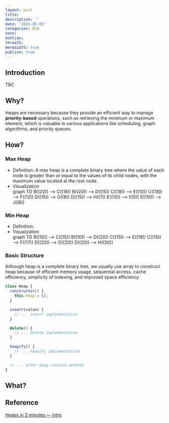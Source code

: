 ```yaml
---
layout: post
title:
description: ''
date: '2023-05-03'
categories: DSA
note:
mathjax:
threeJS:
mermaidJS: true
publish: true
---
```


## Introduction

TBC

## Why?

Heaps are necessary because they provide an efficient way to manage **priority-based** operations, such as retrieving the minimum or maximum element, which is valuable in various applications like scheduling, graph algorithms, and priority queues.

## How?

### Max Heap

* Definition: A max heap is a complete binary tree where the value of each node is greater than or equal to the values of its child nodes, with the maximum value located at the root node.
* Visualization
  <div class="mermaid">
    graph TD
    B((20)) --> C((18))
    B((20)) --> D((15))
    C((18)) --> E((10))
    C((18)) --> F((12))
    D((15)) --> G((8))
    D((15)) --> H((7))
    E((10)) --> I((5))
    E((10)) --> J((6))
  </div>

### Min Heap

* Definition:
* Visualization
  <div class="mermaid">
    graph TD
    B((10)) --> C((15))
    B((10)) --> D((20))
    C((15)) --> E((18))
    C((15)) --> F((17))
    D((20)) --> G((25))
    D((20)) --> H((30))
  </div>

### Basic Structure

Although heap is a complete binary tree, we usually use array to construct heap because of efficient memory usage, sequential access, cache efficiency, simplicity of indexing, and improved space efficiency.

```javascript
class Heap {
  constructor() {
    this.heap = [];
  }

  insert(value) {
    // ... insert implementation
  }

  delete() {
    // ... delete implementation
  }

  heapify() {
    // ... heapify implementation
  }

  // ... other heap-related methods
}

```

## What?

## Reference

[Heaps in 3 minutes — Intro](https://www.youtube.com/watch?v=0wPlzMU-k00)

